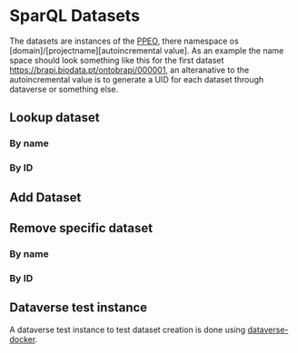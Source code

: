 # SparQL Datasets
The datasets are instances of the [PPEO](http://purl.org/ppeo/PPEO.owl), there namespace os [domain]/[projectname][autoincremental value]. 
As an example the name space should look something like this for the first dataset <https://brapi.biodata.pt/ontobrapi/000001>, an alteranative to the autoincremental value is to generate a UID for each dataset through dataverse or something else. 



## Lookup dataset

### By name

### By ID



## Add Dataset

## Remove specific dataset

### By name

### By ID


## Dataverse test instance 
A dataverse test instance to test dataset creation is done using [dataverse-docker](https://github.com/IQSS/dataverse-docker).
